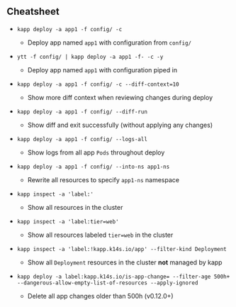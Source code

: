 ## Cheatsheet

- `kapp deploy -a app1 -f config/ -c`
  - Deploy app named `app1` with configuration from `config/`

- `ytt -f config/ | kapp deploy -a app1 -f- -c -y`
  - Deploy app named `app1` with configuration piped in

- `kapp deploy -a app1 -f config/ -c --diff-context=10`
  - Show more diff context when reviewing changes during deploy

- `kapp deploy -a app1 -f config/ --diff-run`
  - Show diff and exit successfully (without applying any changes)

- `kapp deploy -a app1 -f config/ --logs-all`
  - Show logs from all app `Pods` throughout deploy

- `kapp deploy -a app1 -f config/ --into-ns app1-ns`
  - Rewrite all resources to specify `app1-ns` namespace

- `kapp inspect -a 'label:'`
  - Show all resources in the cluster

- `kapp inspect -a 'label:tier=web'`
  - Show all resources labeled `tier=web` in the cluster

- `kapp inspect -a 'label:!kapp.k14s.io/app' --filter-kind Deployment`
  - Show all `Deployment` resources in the cluster **not** managed by kapp

- `kapp deploy -a label:kapp.k14s.io/is-app-change= --filter-age 500h+ --dangerous-allow-empty-list-of-resources --apply-ignored`
  - Delete all app changes older than 500h (v0.12.0+)
